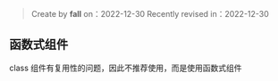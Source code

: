 > Create by **fall** on：2022-12-30
> Recently revised in：2022-12-30

## 函数式组件

class 组件有复用性的问题，因此不推荐使用，而是使用函数式组件